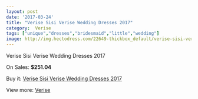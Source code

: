 ```yaml
---
layout: post
date: '2017-03-24'
title: "Verise Sisi Verise Wedding Dresses 2017"
category:  Verise
tags: ["unique","dresses","bridesmaid","little","wedding"]
image: http://img.hectodress.com/22649-thickbox_default/verise-sisi-verise-wedding-dresses-2012.jpg
---
```

Verise Sisi Verise Wedding Dresses 2017

On Sales: **$251.04**
<a href="https://www.hectodress.com/-verise/10545-verise-sisi-verise-wedding-dresses-2012.html"><amp-img layout="responsive" width="600" height="600" src="//img.hectodress.com/22649-thickbox_default/verise-sisi-verise-wedding-dresses-2012.jpg" alt="Verise Sisi Verise Wedding Dresses 2017 0" /></a>
<a href="https://www.hectodress.com/-verise/10545-verise-sisi-verise-wedding-dresses-2012.html"><amp-img layout="responsive" width="600" height="600" src="//img.hectodress.com/22650-thickbox_default/verise-sisi-verise-wedding-dresses-2012.jpg" alt="Verise Sisi Verise Wedding Dresses 2017 1" /></a>

Buy it: [Verise Sisi Verise Wedding Dresses 2017](https://www.hectodress.com/-verise/10545-verise-sisi-verise-wedding-dresses-2012.html "Verise Sisi Verise Wedding Dresses 2017")

View more: [ Verise](https://www.hectodress.com/170--verise " Verise")